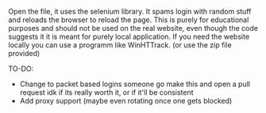 Open the file, it uses the selenium library. It spams login with random stuff and reloads the browser to reload the page.
This is purely for educational purposes and should not be used on the real website, even though the code suggests it it is meant for purely local application.
If you need the website locally you can use a programm like WinHTTrack. (or use the zip file provided)

TO-DO:
-    Change to packet based logins
    someone go make this and open a pull request idk if its really worth it, or if it'll be consistent
-    Add proxy support (maybe even rotating once one gets blocked)
